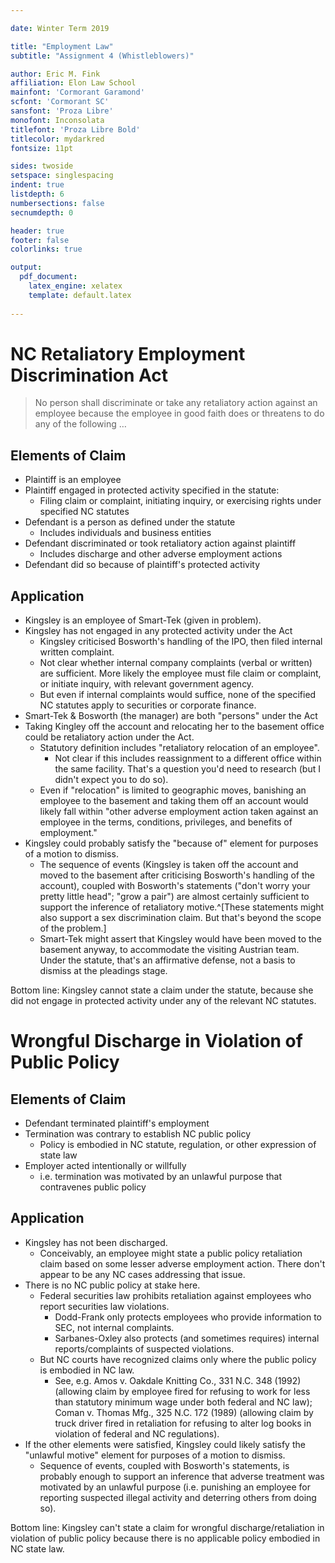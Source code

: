 ```yaml
---

date: Winter Term 2019

title: "Employment Law"
subtitle: "Assignment 4 (Whistleblowers)"

author: Eric M. Fink
affiliation: Elon Law School 
mainfont: 'Cormorant Garamond'
scfont: 'Cormorant SC'
sansfont: 'Proza Libre'
monofont: Inconsolata
titlefont: 'Proza Libre Bold'
titlecolor: mydarkred
fontsize: 11pt

sides: twoside
setspace: singlespacing
indent: true
listdepth: 6
numbersections: false 
secnumdepth: 0

header: true
footer: false
colorlinks: true

output: 
  pdf_document:
    latex_engine: xelatex
    template: default.latex
    
---
```


# NC Retaliatory Employment Discrimination Act 

> No person shall discriminate or take any retaliatory action against an employee because the employee in good faith does or threatens to do any of the following …

## Elements of Claim 

- Plaintiff is an employee
- Plaintiff engaged in protected activity specified in the statute: 
    - Filing claim or complaint, initiating inquiry, or exercising rights under specified NC statutes
- Defendant is a person as defined under the statute 
    - Includes individuals and business entities 
- Defendant discriminated or took retaliatory action against plaintiff 
    - Includes discharge and other adverse employment actions 
- Defendant did so because of plaintiff's protected activity 
    

## Application 

- Kingsley is an employee of Smart-Tek (given in problem). 
- Kingsley has not engaged in any protected activity under the Act 
    - Kingsley criticised Bosworth's handling of the IPO, then filed internal written complaint. 
    - Not clear whether internal company complaints (verbal or written) are sufficient. More likely the employee must file claim or complaint, or initiate inquiry, with relevant government agency.
    - But even if internal complaints would suffice, none of the specified NC statutes apply to securities or corporate finance. 
- Smart-Tek & Bosworth (the manager) are both "persons" under the Act 
- Taking Kingley off the account and relocating her to the basement office could be retaliatory action under the Act. 
    - Statutory definition includes "retaliatory relocation of an employee". 
        - Not clear if this includes reassignment to a different office within the same facility. That's a question you'd need to research (but I didn't expect you to do so).
    - Even if "relocation" is limited to geographic moves, banishing an employee to the basement and taking them off an account would likely fall within "other adverse employment action taken against an employee in the terms, conditions, privileges, and benefits of employment."
- Kingsley could probably satisfy the "because of" element for purposes of a motion to dismiss. 
    - The sequence of events (Kingsley is taken off the account and moved to the basement after criticising Bosworth's handling of the account), coupled with Bosworth's statements ("don't worry your pretty little head"; "grow a pair") are almost certainly sufficient to support the inference of retaliatory motive.^[These statements might also support a sex discrimination claim. But that's beyond the scope of the problem.] 
    - Smart-Tek might assert that Kingsley would have been moved to the basement anyway, to accommodate the visiting Austrian team. Under the statute, that's an affirmative defense, not a basis to dismiss at the pleadings stage. 

Bottom line: Kingsley cannot state a claim under the statute, because she did not engage in protected activity under any of the relevant NC statutes. 
    

# Wrongful Discharge in Violation of Public Policy 

## Elements of Claim 

- Defendant terminated plaintiff's employment 
- Termination was contrary to establish NC public policy 
    - Policy is embodied in NC statute, regulation, or other expression of state law 
- Employer acted intentionally or willfully 
    - i.e. termination was motivated by an unlawful purpose that contravenes public policy 

## Application 

- Kingsley has not been discharged. 
    - Conceivably, an employee might state a public policy retaliation claim based on some lesser adverse employment action. There don't appear to be any NC cases addressing that issue. 
- There is no NC public policy at stake here. 
    - Federal securities law prohibits retaliation against employees who report securities law violations. 
        - Dodd-Frank only protects employees who provide information to SEC, not internal complaints. 
        - Sarbanes-Oxley also protects (and sometimes requires) internal reports/complaints of suspected violations. 
    - But NC courts have recognized claims only where the public policy is embodied in NC law. 
        - See, e.g. Amos v. Oakdale Knitting Co., 331 N.C. 348 (1992) (allowing claim by employee fired for refusing to work for less than statutory minimum wage under both federal and NC law); Coman v. Thomas Mfg., 325 N.C. 172 (1989) (allowing claim by truck driver fired in retaliation for refusing to alter log books in violation of federal and NC regulations). 
- If the other elements were satisfied, Kingsley could likely satisfy the "unlawful motive" element for purposes of a motion to dismiss. 
    - Sequence of events, coupled with Bosworth's statements, is probably enough to support an inference that adverse treatment was motivated by an unlawful purpose (i.e. punishing an employee for reporting suspected illegal activity and deterring others from doing so). 

Bottom line: Kingsley can't state a claim for wrongful discharge/retaliation in violation of public policy because there is no applicable policy embodied in NC state law. 
